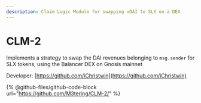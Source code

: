 ```yaml
---
description: Claim Logic Module for swapping xDAI to SLX on a DEX
---
```


# CLM-2

Implements a strategy to swap the DAI revenues belonging to `msg.sender` for SLX tokens, using the Balancer DEX on Gnosis mainnet

Developer: [https://github.com/iChristwin](https://github.com/iChristwin)

{% @github-files/github-code-block url="https://github.com/M3tering/CLM-2/" %}

####
